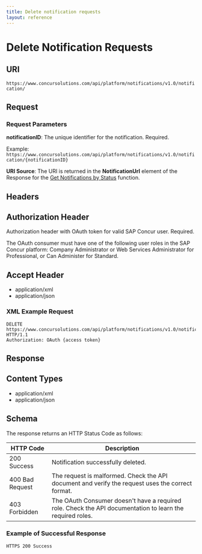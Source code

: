 ```yaml
---
title: Delete notification requests
layout: reference
---
```


# Delete Notification Requests

## URI
`https://www.concursolutions.com/api/platform/notifications/v1.0/notification/`

## Request <a name="request"></a>

### Request Parameters

**notificationID**: The unique identifier for the notification. Required.

Example:  
`https://www.concursolutions.com/api/platform/notifications/v1.0/notification/{notificationID}`

**URI Source**: The URI is returned in the **NotificationUrl** element of the Response for the [Get Notifications by Status][1] function.

## Headers

## Authorization Header

Authorization header with OAuth token for valid SAP Concur user. Required.

The OAuth consumer must have one of the following user roles in the SAP Concur platform: Company Administrator or Web Services Administrator for Professional, or Can Administer for Standard.

## Accept Header

* application/xml
* application/json

###  <a name="req-example"></a>XML Example Request

```http
DELETE https://www.concursolutions.com/api/platform/notifications/v1.0/notification/nOB1KNTDSV0UqiYeTsy6su$praZSogRJB6 HTTP/1.1
Authorization: OAuth {access token}
```

##  <a name="response"></a>Response

##  Content Types

* application/xml
* application/json

## <a name="schema"></a>Schema

The response returns an HTTP Status Code as follows:

|HTTP Code|Description|
|---------|-----------|
|200 Success |Notification successfully deleted.|  
|400 Bad Request|The request is malformed. Check the API document and verify the request uses the correct format.|
|403 Forbidden|The OAuth Consumer doesn't have a required role. Check the API documentation to learn the required roles.|

###  <a name="res-example"></a>Example of Successful Response

`HTTPS 200 Success`


[1]: /api-reference/callouts/get-notifications-status.html
